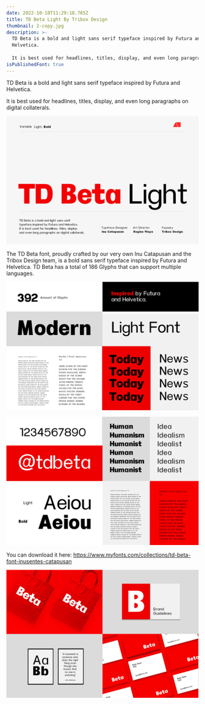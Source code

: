 ```yaml
---
date: 2022-10-10T11:29:18.765Z
title: TD Beta Light By Tribox Design
thumbnail: 2-copy.jpg
description: >-
  TD Beta is a bold and light sans serif typeface inspired by Futura and
  Helvetica.

  It is best used for headlines, titles, display, and even long paragraphs on digital collaterals.
isPublishedFont: true
---
```

<!--StartFragment-->

TD Beta is a bold and light sans serif typeface inspired by Futura and Helvetica.

It is best used for headlines, titles, display, and even long paragraphs on digital collaterals.

<!--EndFragment-->

![TD Beta Light](1-copy.jpg "TD Beta Light")

<!--StartFragment-->

The TD Beta font, proudly crafted by our very own Inu Catapusan and the Tribox Design team, is a bold sans serif typeface inspired by Futura and Helvetica. TD Beta has a total of 186 Glyphs that can support multiple languages.

<!--EndFragment-->

![TD Beta Light](3-copy.jpg "TD Beta Light")

![TD Beta Light](4-copy.jpg "TD Beta Light")

Y﻿ou can download it here: https://www.myfonts.com/collections/td-beta-font-inusentes-catapusan

![TD Beta Light](5-copy.jpg "TD Beta Light")